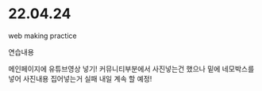 # 22.04.24
web making practice

  연습내용
  
  메인페이지에 유튜브영상 넣기!
  커뮤니티부분에서 사진넣는건 했으나 밑에 네모박스를 넣어 사진내용 집어넣는거 실패
  내일 계속 할 예정!
